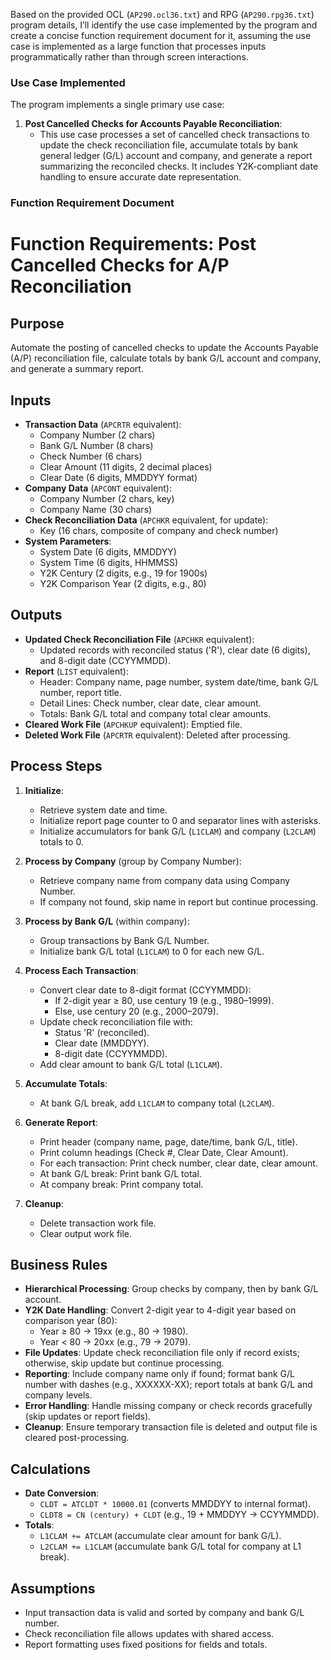 Based on the provided OCL (`AP290.ocl36.txt`) and RPG (`AP290.rpg36.txt`) program details, I’ll identify the use case implemented by the program and create a concise function requirement document for it, assuming the use case is implemented as a large function that processes inputs programmatically rather than through screen interactions.

### Use Case Implemented

The program implements a single primary use case:

1. **Post Cancelled Checks for Accounts Payable Reconciliation**:
   - This use case processes a set of cancelled check transactions to update the check reconciliation file, accumulate totals by bank general ledger (G/L) account and company, and generate a report summarizing the reconciled checks. It includes Y2K-compliant date handling to ensure accurate date representation.

### Function Requirement Document



# Function Requirements: Post Cancelled Checks for A/P Reconciliation

## Purpose
Automate the posting of cancelled checks to update the Accounts Payable (A/P) reconciliation file, calculate totals by bank G/L account and company, and generate a summary report.

## Inputs
- **Transaction Data** (`APCRTR` equivalent):
  - Company Number (2 chars)
  - Bank G/L Number (8 chars)
  - Check Number (6 chars)
  - Clear Amount (11 digits, 2 decimal places)
  - Clear Date (6 digits, MMDDYY format)
- **Company Data** (`APCONT` equivalent):
  - Company Number (2 chars, key)
  - Company Name (30 chars)
- **Check Reconciliation Data** (`APCHKR` equivalent, for update):
  - Key (16 chars, composite of company and check number)
- **System Parameters**:
  - System Date (6 digits, MMDDYY)
  - System Time (6 digits, HHMMSS)
  - Y2K Century (2 digits, e.g., 19 for 1900s)
  - Y2K Comparison Year (2 digits, e.g., 80)

## Outputs
- **Updated Check Reconciliation File** (`APCHKR` equivalent):
  - Updated records with reconciled status ('R'), clear date (6 digits), and 8-digit date (CCYYMMDD).
- **Report** (`LIST` equivalent):
  - Header: Company name, page number, system date/time, bank G/L number, report title.
  - Detail Lines: Check number, clear date, clear amount.
  - Totals: Bank G/L total and company total clear amounts.
- **Cleared Work File** (`APCHKUP` equivalent): Emptied file.
- **Deleted Work File** (`APCRTR` equivalent): Deleted after processing.

## Process Steps
1. **Initialize**:
   - Retrieve system date and time.
   - Initialize report page counter to 0 and separator lines with asterisks.
   - Initialize accumulators for bank G/L (`L1CLAM`) and company (`L2CLAM`) totals to 0.

2. **Process by Company** (group by Company Number):
   - Retrieve company name from company data using Company Number.
   - If company not found, skip name in report but continue processing.

3. **Process by Bank G/L** (within company):
   - Group transactions by Bank G/L Number.
   - Initialize bank G/L total (`L1CLAM`) to 0 for each new G/L.

4. **Process Each Transaction**:
   - Convert clear date to 8-digit format (CCYYMMDD):
     - If 2-digit year ≥ 80, use century 19 (e.g., 1980–1999).
     - Else, use century 20 (e.g., 2000–2079).
   - Update check reconciliation file with:
     - Status 'R' (reconciled).
     - Clear date (MMDDYY).
     - 8-digit date (CCYYMMDD).
   - Add clear amount to bank G/L total (`L1CLAM`).

5. **Accumulate Totals**:
   - At bank G/L break, add `L1CLAM` to company total (`L2CLAM`).

6. **Generate Report**:
   - Print header (company name, page, date/time, bank G/L, title).
   - Print column headings (Check #, Clear Date, Clear Amount).
   - For each transaction: Print check number, clear date, clear amount.
   - At bank G/L break: Print bank G/L total.
   - At company break: Print company total.

7. **Cleanup**:
   - Delete transaction work file.
   - Clear output work file.

## Business Rules
- **Hierarchical Processing**: Group checks by company, then by bank G/L account.
- **Y2K Date Handling**: Convert 2-digit year to 4-digit year based on comparison year (80):
  - Year ≥ 80 → 19xx (e.g., 80 → 1980).
  - Year < 80 → 20xx (e.g., 79 → 2079).
- **File Updates**: Update check reconciliation file only if record exists; otherwise, skip update but continue processing.
- **Reporting**: Include company name only if found; format bank G/L number with dashes (e.g., XXXXXX-XX); report totals at bank G/L and company levels.
- **Error Handling**: Handle missing company or check records gracefully (skip updates or report fields).
- **Cleanup**: Ensure temporary transaction file is deleted and output file is cleared post-processing.

## Calculations
- **Date Conversion**:
  - `CLDT = ATCLDT * 10000.01` (converts MMDDYY to internal format).
  - `CLDT8 = CN (century) + CLDT` (e.g., 19 + MMDDYY → CCYYMMDD).
- **Totals**:
  - `L1CLAM += ATCLAM` (accumulate clear amount for bank G/L).
  - `L2CLAM += L1CLAM` (accumulate bank G/L total for company at L1 break).

## Assumptions
- Input transaction data is valid and sorted by company and bank G/L number.
- Check reconciliation file allows updates with shared access.
- Report formatting uses fixed positions for fields and totals.

